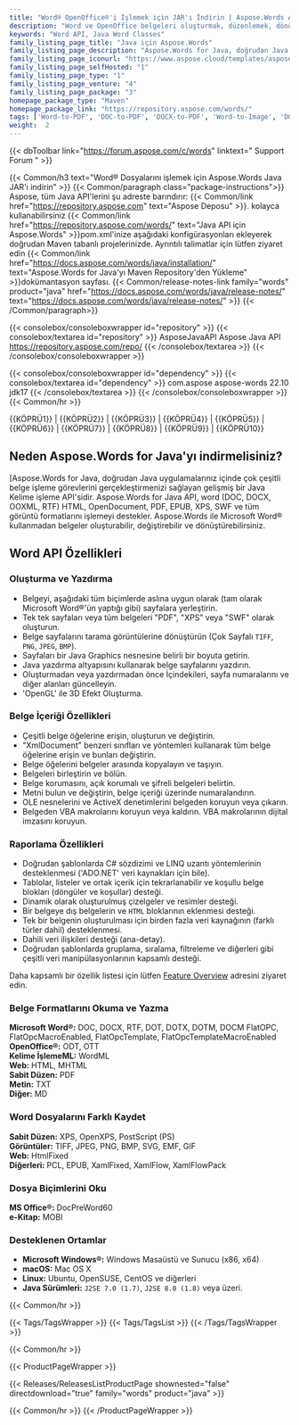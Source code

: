 ```yaml
---
title: "Word® OpenOffice®'i İşlemek için JAR'ı İndirin | Aspose.Words API'si"
description: "Word ve OpenOffice belgeleri oluşturmak, düzenlemek, dönüştürmek, görüntülemek için JAR dosyalarını indirin. Metin, resimler, formlar, tablolar, özel XML, SmartArt, OLE, VBA ve daha fazlasıyla çalışın."
keywords: "Word API, Java Word Classes"
family_listing_page_title: "Java için Aspose.Words"
family_listing_page_description: "Aspose.Words for Java, doğrudan Java uygulamalarınız içinde çok çeşitli belge işleme görevlerini gerçekleştirmenizi sağlayan gelişmiş bir Java Kelime işleme API'sidir."
family_listing_page_iconurl: "https://www.aspose.cloud/templates/aspose/App_Themes/V3/images/words/272x272/aspose_words-for-java.png"
family_listing_page_selfHosted: "1"
family_listing_page_type: "1"
family_listing_page_venture: "4"
family_listing_page_package: "3"
homepage_package_type: "Maven"
homepage_package_link: "https://repository.aspose.com/words/"
tags: ['Word-to-PDF', 'DOC-to-PDF', 'DOCX-to-PDF', 'Word-to-Image', 'DOCX-to-JPG', 'DOC-to-PNG', 'Image-to-PDF', 'JPG-to-PDF', 'TIFF-to-PDF', 'HTML-to-Markdown', 'HTML-to-MD', 'DOCX-to-Markdown', 'DOCX-to-MD', 'Markdown-to-PDF', 'MD-to-PDF', 'HTML-to-PDF', 'MHT-to-PDF', 'MHTML-to-PDF', 'Word-to-HTML', 'Markdown-to-HTML', 'MD-to-HTML', 'Mobi-to-EPUB', 'RTF-to-PDF', 'ODT-to-PDF', 'TXT-to-PDF', 'Mobi-to-PDF', 'DOCX-to-DOC', 'HTML-to-Word']
weight:  2
---
```


{{< dbToolbar link="https://forum.aspose.com/c/words" linktext=" Support Forum " >}}

{{< Common/h3 text="Word® Dosyalarını işlemek için Aspose.Words Java JAR'ı indirin"  >}}
{{< Common/paragraph class="package-instructions">}}
Aspose, tüm Java API'lerini şu adreste barındırır:
{{< Common/link href="https://repository.aspose.com" text="Aspose Deposu"  >}}. kolayca kullanabilirsiniz
{{< Common/link href="https://repository.aspose.com/words/" text="Java API için Aspose.Words"  >}}pom.xml'inize aşağıdaki konfigürasyonları ekleyerek doğrudan Maven tabanlı projelerinizde. Ayrıntılı talimatlar için lütfen ziyaret edin
{{< Common/link href="https://docs.aspose.com/words/java/installation/" text="Aspose.Words for Java'yı Maven Repository'den Yükleme"  >}}dokümantasyon sayfası.
{{< Common/release-notes-link family="words" product="java" href="https://docs.aspose.com/words/java/release-notes/" text="https://docs.aspose.com/words/java/release-notes/"  >}}
{{< /Common/paragraph>}}

{{< consolebox/consoleboxwrapper id="repository" >}}
   {{< consolebox/textarea id="repository" >}} 
      <repository>
         <id>AsposeJavaAPI</id>
         <name>Aspose Java API</name>
         <url>https://repository.aspose.com/repo/</url>
      </repository> 
   {{< /consolebox/textarea >}}
{{< /consolebox/consoleboxwrapper >}}

{{< consolebox/consoleboxwrapper id="dependency" >}}
   {{< consolebox/textarea id="dependency" >}}
      <dependency>
         <groupId>com.aspose</groupId>
         <artifactId>aspose-words</artifactId>
         <version>22.10</version>
         <classifier>jdk17</classifier>
      </dependency>
   {{< /consolebox/textarea >}}
{{< /consolebox/consoleboxwrapper >}}
{{< Common/hr >}}

{{KÖPRÜ1}} | {{KÖPRÜ2}} | {{KÖPRÜ3}} | {{KÖPRÜ4}} | {{KÖPRÜ5}} | {{KÖPRÜ6}} | {{KÖPRÜ7}} | {{KÖPRÜ8}} | {{KÖPRÜ9}} | {{KÖPRÜ10}}

## Neden Aspose.Words for Java'yı indirmelisiniz?

[Aspose.Words for Java, doğrudan Java uygulamalarınız içinde çok çeşitli belge işleme görevlerini gerçekleştirmenizi sağlayan gelişmiş bir Java Kelime işleme API'sidir. Aspose.Words for Java API, word (DOC, DOCX, OOXML, RTF) HTML, OpenDocument, PDF, EPUB, XPS, SWF ve tüm görüntü formatlarını işlemeyi destekler. Aspose.Words ile Microsoft Word® kullanmadan belgeler oluşturabilir, değiştirebilir ve dönüştürebilirsiniz.

## Word API Özellikleri

### Oluşturma ve Yazdırma

- Belgeyi, aşağıdaki tüm biçimlerde aslına uygun olarak (tam olarak Microsoft Word®'ün yaptığı gibi) sayfalara yerleştirin.
- Tek tek sayfaları veya tüm belgeleri "PDF", "XPS" veya "SWF" olarak oluşturun.
- Belge sayfalarını tarama görüntülerine dönüştürün (Çok Sayfalı `TIFF`, `PNG`, `JPEG`, `BMP`).
- Sayfaları bir Java Graphics nesnesine belirli bir boyuta getirin.
- Java yazdırma altyapısını kullanarak belge sayfalarını yazdırın.
- Oluşturmadan veya yazdırmadan önce İçindekileri, sayfa numaralarını ve diğer alanları güncelleyin.
- 'OpenGL' ile 3D Efekt Oluşturma.

### Belge İçeriği Özellikleri

- Çeşitli belge öğelerine erişin, oluşturun ve değiştirin.
- "XmlDocument" benzeri sınıfları ve yöntemleri kullanarak tüm belge öğelerine erişin ve bunları değiştirin.
- Belge öğelerini belgeler arasında kopyalayın ve taşıyın.
- Belgeleri birleştirin ve bölün.
- Belge korumasını, açık korumalı ve şifreli belgeleri belirtin.
- Metni bulun ve değiştirin, belge içeriği üzerinde numaralandırın.
- OLE nesnelerini ve ActiveX denetimlerini belgeden koruyun veya çıkarın.
- Belgeden VBA makrolarını koruyun veya kaldırın. VBA makrolarının dijital imzasını koruyun.

### Raporlama Özellikleri

- Doğrudan şablonlarda C# sözdizimi ve LINQ uzantı yöntemlerinin desteklenmesi ('ADO.NET' veri kaynakları için bile).
- Tablolar, listeler ve ortak içerik için tekrarlanabilir ve koşullu belge blokları (döngüler ve koşullar) desteği.
- Dinamik olarak oluşturulmuş çizelgeler ve resimler desteği.
- Bir belgeye dış belgelerin ve `HTML` bloklarının eklenmesi desteği.
- Tek bir belgenin oluşturulması için birden fazla veri kaynağının (farklı türler dahil) desteklenmesi.
- Dahili veri ilişkileri desteği (ana-detay).
- Doğrudan şablonlarda gruplama, sıralama, filtreleme ve diğerleri gibi çeşitli veri manipülasyonlarının kapsamlı desteği.

Daha kapsamlı bir özellik listesi için lütfen [Feature Overview](https://docs.aspose.com/words/java/feature-overview/) adresini ziyaret edin.

### Belge Formatlarını Okuma ve Yazma

**Microsoft Word®:** DOC, DOCX, RTF, DOT, DOTX, DOTM, DOCM FlatOPC, FlatOpcMacroEnabled, FlatOpcTemplate, FlatOpcTemplateMacroEnabled\
**OpenOffice®:** ODT, OTT\
**Kelime İşlemeML:** WordML\
**Web:** HTML, MHTML\
**Sabit Düzen:** PDF\
**Metin:** TXT\
**Diğer:** MD

### Word Dosyalarını Farklı Kaydet

**Sabit Düzen:** XPS, OpenXPS, PostScript (PS)\
**Görüntüler:** TIFF, JPEG, PNG, BMP, SVG, EMF, GIF\
**Web:** HtmlFixed\
**Diğerleri:** PCL, EPUB, XamlFixed, XamlFlow, XamlFlowPack

### Dosya Biçimlerini Oku

**MS Office®:** DocPreWord60\
**e-Kitap:** MOBI

### Desteklenen Ortamlar

- **Microsoft Windows®:** Windows Masaüstü ve Sunucu (x86, x64)
- **macOS:** Mac OS X
- **Linux:** Ubuntu, OpenSUSE, CentOS ve diğerleri
- **Java Sürümleri:** `J2SE 7.0 (1.7)`, `J2SE 8.0 (1.8)` veya üzeri.

{{< Common/hr >}}

{{< Tags/TagsWrapper >}}
 {{< Tags/TagsList >}}
{{< /Tags/TagsWrapper >}}

{{< Common/hr >}}

{{< ProductPageWrapper >}}
<!-- ReleasesListProductPage-->
   {{< Releases/ReleasesListProductPage shownested="false"  directdownload="true" family="words" product="java" >}}
<!-- /ReleasesListProductPage-->
{{< Common/hr >}}
{{< /ProductPageWrapper >}}

